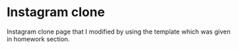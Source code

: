# Instagram clone

Instagram clone page that I modified by using the template which was given in homework section.